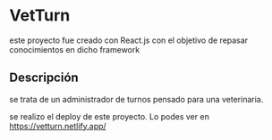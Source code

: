 # VetTurn

este proyecto fue creado con React.js con el objetivo de repasar conocimientos en dicho framework

## Descripción

se trata de un administrador de turnos pensado para una veterinaria.

se realizo el deploy de este proyecto. Lo podes ver en https://vetturn.netlify.app/ 

